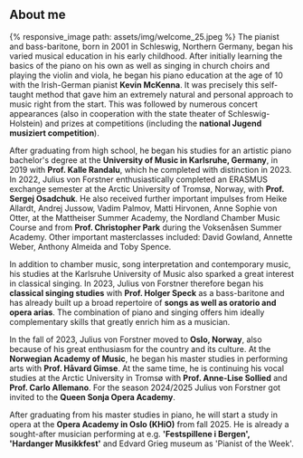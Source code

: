 ## About me
{% responsive_image path: assets/img/welcome_25.jpeg %}
The pianist and bass-baritone, born in 2001 in Schleswig, Northern Germany, began his varied musical education 
in his early childhood. After initially learning the basics of the piano on his own as well as singing in church choirs
and playing the violin and viola, he began his piano education at the age of 10 with the Irish-German pianist
**Kevin McKenna**.
It was precisely this self-taught method that gave him an extremely natural and personal approach to music right
from the start.
This was followed by numerous concert appearances (also in cooperation with the state theater of Schleswig-Holstein)
and prizes at competitions (including the **national Jugend musiziert competition**).

After graduating from high school, he began his studies for an artistic piano bachelor's degree at the
**University of Music in Karlsruhe, Germany**, in 2019 with **Prof. Kalle Randalu**, which he completed with distinction
in 2023.
In 2022, Julius von Forstner enthusiastically completed an ERASMUS exchange semester at the Arctic University of
Tromsø, Norway, with **Prof. Sergej Osadchuk**.
He also received further important impulses from Heike Allardt, Andrej Jussow, Vadim Palmov, Matti Hirvonen, Anne Sophie von Otter,
at the Mattheiser Summer Academy, the Nordland Chamber Music Course and from **Prof. Christopher Park** during the
Voksenåsen Summer Academy. Other important masterclasses included: David Gowland, Annette Weber, Anthony Almeida and Toby Spence.

In addition to chamber music, song interpretation and contemporary music, his studies at the Karlsruhe University of
Music also sparked a great interest in classical singing.
In 2023, Julius von Forstner therefore began his **classical singing studies** with **Prof. Holger Speck** as a
bass-baritone and has already built up a broad repertoire of **songs as well as oratorio and opera arias**.
The combination of piano and singing offers him ideally complementary skills that greatly enrich him
as a musician.

In the fall of 2023, Julius von Forstner moved to **Oslo, Norway**, also because of his great enthusiasm for the country
and its culture. At the **Norwegian Academy of Music**, he began his master studies in performing arts with
**Prof. Håvard Gimse**. At the same time, he is continuing his vocal studies at the Arctic University in Tromsø with
**Prof. Anne-Lise Sollied** and **Prof. Carlo Allemano**. For the season 2024/2025 Julius von Forstner got invited to the **Queen Sonja Opera Academy**.

After graduating from his master studies in piano, he will start a study in opera at the **Opera Academy in Oslo (KHiO)** from fall 2025. He is already 
a sought-after musician performing at e.g. **'Festspillene i Bergen', 'Hardanger Musikkfest'** and Edvard Grieg museum as 'Pianist of the Week'.